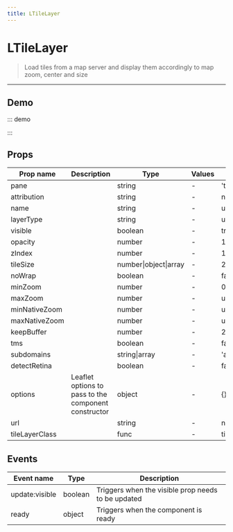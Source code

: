 ```yaml
---
title: LTileLayer
---
```


# LTileLayer

> Load tiles from a map server and display them accordingly to map zoom, center and size

---

## Demo

::: demo
<template>
<l-map style="height: 350px" :zoom="zoom" :center="center">
<l-tile-layer :url="url" :attribution="attribution"></l-tile-layer>
</l-map>
</template>

<script>
import {LMap, LTileLayer} from 'vue2-leaflet';

export default {
  components: { LMap, LTileLayer, },
  data () {
    return {
      url: 'https://{s}.tile.openstreetmap.org/{z}/{x}/{y}.png',
      attribution:
        '&copy; <a target="_blank" href="http://osm.org/copyright">OpenStreetMap</a> contributors',
      zoom: 8,
      center: [47.313220, -1.319482],
    };
  }
}
</script>

:::

## Props

| Prop name      | Description                                          | Type                  | Values | Default    |
| -------------- | ---------------------------------------------------- | --------------------- | ------ | ---------- |
| pane           |                                                      | string                | -      | 'tilePane' |
| attribution    |                                                      | string                | -      | null       |
| name           |                                                      | string                | -      | undefined  |
| layerType      |                                                      | string                | -      | undefined  |
| visible        |                                                      | boolean               | -      | true       |
| opacity        |                                                      | number                | -      | 1.0        |
| zIndex         |                                                      | number                | -      | 1          |
| tileSize       |                                                      | number\|object\|array | -      | 256        |
| noWrap         |                                                      | boolean               | -      | false      |
| minZoom        |                                                      | number                | -      | 0          |
| maxZoom        |                                                      | number                | -      | undefined  |
| minNativeZoom  |                                                      | number                | -      | undefined  |
| maxNativeZoom  |                                                      | number                | -      | undefined  |
| keepBuffer     |                                                      | number                | -      | 2          |
| tms            |                                                      | boolean               | -      | false      |
| subdomains     |                                                      | string\|array         | -      | 'abc'      |
| detectRetina   |                                                      | boolean               | -      | false      |
| options        | Leaflet options to pass to the component constructor | object                | -      | {}         |
| url            |                                                      | string                | -      | null       |
| tileLayerClass |                                                      | func                  | -      | tileLayer  |

## Events

| Event name     | Type    | Description                                        |
| -------------- | ------- | -------------------------------------------------- |
| update:visible | boolean | Triggers when the visible prop needs to be updated |
| ready          | object  | Triggers when the component is ready               |
